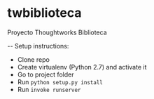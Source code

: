 # twbiblioteca
Proyecto Thoughtworks Biblioteca

--
Setup instructions:

- Clone repo
- Create virtualenv (Python 2.7) and activate it
- Go to project folder
- Run `python setup.py install`
- Run `invoke runserver`
